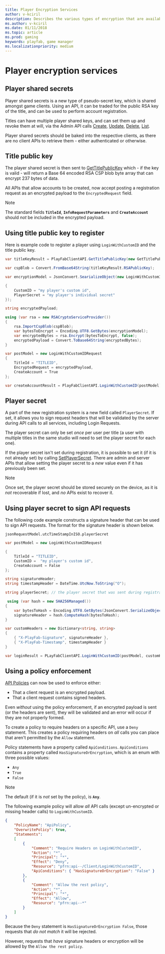 ```yaml
---
title: Player Encryption Services
author: v-kciril
description: Describes the various types of encryption that are available.
ms.author: v-kciril
ms.date: 01/11/2018
ms.topic: article
ms.prod: gaming
keywords: playfab, game manager
ms.localizationpriority: medium
---
```


# Player encryption services

## Player shared secrets

Player shared secrets is a new type of pseudo-secret key, which is shared amongst game clients. Using an API, it can be traded for the public RSA key of the title, and can be used to perform account registration.

Titles can have multiple player shared keys, and can set them up and revoke them at will, via the Admin API calls [Create](xref:titleid.playfabapi.com.admin.authentication.createplayersharedsecret), [Update](xref:titleid.playfabapi.com.admin.authentication.updateplayersharedsecret), [Delete](xref:titleid.playfabapi.com.admin.authentication.deleteplayersharedsecret), [List](xref:titleid.playfabapi.com.admin.authentication.getplayersharedsecrets).

Player shared secrets should be baked into the respective clients, as there are no client APIs to retrieve them - either authenticated or otherwise.

## Title public key

The player shared secret is then sent to [GetTitlePublicKey](xref:titleid.playfabapi.com.client.authentication.gettitlepublickey) which - if the key is valid - will return a Base 64 encoded RSA CSP blob byte array that can encrypt 237 bytes of data.

All APIs that allow accounts to be created, now accept posting a registration request as an encrypted payload to the `EncryptedRequest` field.

> [!NOTE]
> The standard fields **`TitleId`**, **`InfoRequestParameters`** and **`CreateAccount`** should *not* be included in the encrypted payload.

## Using title public key to register

Here is example code to register a player using `LoginWithCustomID` and the title public key.

```csharp
var titleKeyResult = PlayFabClientAPI.GetTitlePublicKey(new GetTitlePublicKeyRequest{ TitleId = "TITLE", TitleSharedSecret = "player shared secret" });

var cspBlob = Convert.FromBase64String(titleKeyResult.RSAPublicKey);

var encryptionModel = JsonConvert.SearializeObject(new LoginWithCustomIDRequest

{
    CustomID = "my player's custom id",
    PlayerSecret = "my player's individual secret"
});

string encryptedPayload;

using (var rsa = new RSACryptoServiceProvider())
{
    rsa.ImportCspBlob(cspBlob);
    var bytesToEncrypt = Encoding.UTF8.GetBytes(encryptionModel);
    var encryptedBytes = rsa.Encrypt(bytesToEncrypt, false);
    encryptedPayload = Convert.ToBase64String(encryptedBytes);
}

var postModel = new LoginWithCustomIDRequest
{
    TitleId = "TITLEID",
    EncryptedRequest = encryptedPayload,
    CreateAccount = True
};

var createAccountResult = PlayFabClientAPI.LoginWithCustomID(postModel);
```

## Player secret

A part of the new registration system is a new field called `PlayerSecret`. If set, it allows you to sign request headers that will be validated by the server during API calls to all services, including Login Requests.

The player secret can only be set *once* per user per title (a user with multiple titles in the same studio will need to set the player secret for each one).

If the player secret isn't set during registration, it is possible to set it (if it is not already set) by calling [SetPlayerSecret](xref:titleid.playfabapi.com.client.authentication.setplayersecret). There are admin and server APIs that allow setting the player secret to a *new* value even if it has previously been set.

> [!NOTE]
> Once set, the player secret should be stored securely on the device, as it is *not* recoverable if lost, and *no* APIs exist to recover it.

## Using player secret to sign API requests

The following code example constructs a signature header that can be used to sign API requests. The format for the signature header is shown below.

`jsonRequestModel.utcTimeStampInISO.playerSecret`

```csharp
var postModel = new LoginWithCustomIDRequest

{
    TitleId = "TITLEID",
    CustomID =  "my player's custom id",
    CreateAccount = False
};

string signatureHeader;
string timestampHeader = DateTime.UtcNow.ToString("O");

string playerSecret; // the player secret that was sent during registration.

 using (var hash = new SHA256Managed())
{
    var bytesToHash = Encoding.UTF8.GetBytes(JsonConvert.SerializeObject(postModel)+"." + timestampHeader + "." + playerSecret);
    signatureHeader = hash.ComputeHash(bytesToHash);
}

var customHeaders = new Dictionary<string, string>
{
    { "X-PlayFab-Signature", signatureHeader },
    { "X-PlayFab-Timestamp", timestampHeader }
}

var loginResult = PLayFabClientAPI.LoginWithCustomID(postModel, customHeaders);
```

## Using a policy enforcement

[API Policies](https://playfab.com/blog/permission-policies/) can now be used to enforce either:

- That a client request is an encrypted payload.
- That a client request contains signed headers.

Even *without* using the policy enforcement, if an encrypted payload is sent (or the headers are sent), they will be validated and an error will occur if they are not properly formed.

To create a policy to require headers on a specific API, use a `Deny` statement. This creates a policy requiring headers on *all* calls you can place that aren't permitted by the `Allow` statement.

Policy statements have a property called `ApiConditions`. `ApiConditions` contains a property called `HasSignatureOrEncryption`, which is an enum with three possible values:

- `Any`
- `True`
- `False`

>[!NOTE]
> The default (if it is *not* set by the policy), is **`Any`**.

The following example policy will allow *all* API calls (except un-encrypted or missing header calls) to `LoginWithCustomID`.

```json
{
    "PolicyName": "ApiPolicy",
    "OverwritePolicy": true,
    "Statements":
    [
        {
            "Comment": "Require Headers on LoginWithCustomID",
            "Action": "*",
            "Principal": "*",
            "Effect": "Deny",
            "Resource": "pfrn:api--/Client/LoginWithCustomID",
            "ApiConditions": { "HasSignatureOrEncryption": "False" }
        },
        {
            "Comment": "Allow the rest policy",
            "Action": "*",
            "Principal": "*",
            "Effect": "Allow",
            "Resource": "pfrn:api--*"
        }
    ]
}
```

Because the `Deny` statement is `HasSignatureOrEncryption False`, those requests that *do not match* it will be rejected.

However, requests that *have* signature headers or encryption will be allowed by the `Allow the rest policy`.
